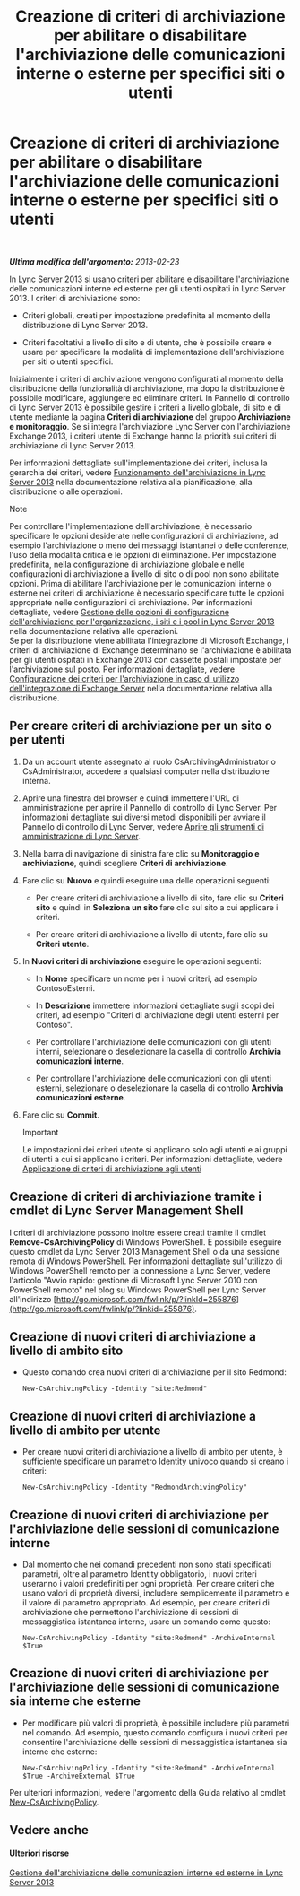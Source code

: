 ﻿---
title: Creazione di criteri di archiviazione per abilitare o disabilitare l'archiviazione delle comunicazioni interne o esterne per specifici siti o utenti
TOCTitle: Creazione di criteri di archiviazione per abilitare o disabilitare l'archiviazione delle comunicazioni interne o esterne per specifici siti o utenti
ms:assetid: 5864793a-ba72-470c-bb5b-9fb41e968896
ms:mtpsurl: https://technet.microsoft.com/it-it/library/Gg398385(v=OCS.15)
ms:contentKeyID: 49300610
ms.date: 08/24/2015
mtps_version: v=OCS.15
ms.translationtype: HT
---

# Creazione di criteri di archiviazione per abilitare o disabilitare l'archiviazione delle comunicazioni interne o esterne per specifici siti o utenti

 

_**Ultima modifica dell'argomento:** 2013-02-23_

In Lync Server 2013 si usano criteri per abilitare e disabilitare l'archiviazione delle comunicazioni interne ed esterne per gli utenti ospitati in Lync Server 2013. I criteri di archiviazione sono:

  - Criteri globali, creati per impostazione predefinita al momento della distribuzione di Lync Server 2013.

  - Criteri facoltativi a livello di sito e di utente, che è possibile creare e usare per specificare la modalità di implementazione dell'archiviazione per siti o utenti specifici.

Inizialmente i criteri di archiviazione vengono configurati al momento della distribuzione della funzionalità di archiviazione, ma dopo la distribuzione è possibile modificare, aggiungere ed eliminare criteri. In Pannello di controllo di Lync Server 2013 è possibile gestire i criteri a livello globale, di sito e di utente mediante la pagina **Criteri di archiviazione** del gruppo **Archiviazione e monitoraggio**. Se si integra l'archiviazione Lync Server con l'archiviazione Exchange 2013, i criteri utente di Exchange hanno la priorità sui criteri di archiviazione di Lync Server 2013.

Per informazioni dettagliate sull'implementazione dei criteri, inclusa la gerarchia dei criteri, vedere [Funzionamento dell'archiviazione in Lync Server 2013](lync-server-2013-how-archiving-works.md) nella documentazione relativa alla pianificazione, alla distribuzione o alle operazioni.


> [!NOTE]
> Per controllare l'implementazione dell'archiviazione, è necessario specificare le opzioni desiderate nelle configurazioni di archiviazione, ad esempio l'archiviazione o meno dei messaggi istantanei o delle conferenze, l'uso della modalità critica e le opzioni di eliminazione. Per impostazione predefinita, nella configurazione di archiviazione globale e nelle configurazioni di archiviazione a livello di sito o di pool non sono abilitate opzioni. Prima di abilitare l'archiviazione per le comunicazioni interne o esterne nei criteri di archiviazione è necessario specificare tutte le opzioni appropriate nelle configurazioni di archiviazione. Per informazioni dettagliate, vedere <A href="lync-server-2013-managing-archiving-configuration-options-for-your-organization-sites-and-pools.md">Gestione delle opzioni di configurazione dell'archiviazione per l'organizzazione, i siti e i pool in Lync Server 2013</A> nella documentazione relativa alle operazioni.<BR>Se per la distribuzione viene abilitata l'integrazione di Microsoft Exchange, i criteri di archiviazione di Exchange determinano se l'archiviazione è abilitata per gli utenti ospitati in Exchange 2013 con cassette postali impostate per l'archiviazione sul posto. Per informazioni dettagliate, vedere <A href="lync-server-2013-setting-up-policies-for-archiving-when-using-exchange-server-integration.md">Configurazione dei criteri per l'archiviazione in caso di utilizzo dell'integrazione di Exchange Server</A> nella documentazione relativa alla distribuzione.



## Per creare criteri di archiviazione per un sito o per utenti

1.  Da un account utente assegnato al ruolo CsArchivingAdministrator o CsAdministrator, accedere a qualsiasi computer nella distribuzione interna.

2.  Aprire una finestra del browser e quindi immettere l'URL di amministrazione per aprire il Pannello di controllo di Lync Server. Per informazioni dettagliate sui diversi metodi disponibili per avviare il Pannello di controllo di Lync Server, vedere [Aprire gli strumenti di amministrazione di Lync Server](lync-server-2013-open-lync-server-administrative-tools.md).

3.  Nella barra di navigazione di sinistra fare clic su **Monitoraggio e archiviazione**, quindi scegliere **Criteri di archiviazione**.

4.  Fare clic su **Nuovo** e quindi eseguire una delle operazioni seguenti:
    
      - Per creare criteri di archiviazione a livello di sito, fare clic su **Criteri sito** e quindi in **Seleziona un sito** fare clic sul sito a cui applicare i criteri.
    
      - Per creare criteri di archiviazione a livello di utente, fare clic su **Criteri utente**.

5.  In **Nuovi criteri di archiviazione** eseguire le operazioni seguenti:
    
      - In **Nome** specificare un nome per i nuovi criteri, ad esempio ContosoEsterni.
    
      - In **Descrizione** immettere informazioni dettagliate sugli scopi dei criteri, ad esempio "Criteri di archiviazione degli utenti esterni per Contoso".
    
      - Per controllare l'archiviazione delle comunicazioni con gli utenti interni, selezionare o deselezionare la casella di controllo **Archivia comunicazioni interne**.
    
      - Per controllare l'archiviazione delle comunicazioni con gli utenti esterni, selezionare o deselezionare la casella di controllo **Archivia comunicazioni esterne**.

6.  Fare clic su **Commit**.
    
    > [!IMPORTANT]  
    > Le impostazioni dei criteri utente si applicano solo agli utenti e ai gruppi di utenti a cui si applicano i criteri. Per informazioni dettagliate, vedere <a href="lync-server-2013-applying-an-archiving-policy-to-users.md">Applicazione di criteri di archiviazione agli utenti</a>

## Creazione di criteri di archiviazione tramite i cmdlet di Lync Server Management Shell

I criteri di archiviazione possono inoltre essere creati tramite il cmdlet **Remove-CsArchivingPolicy** di Windows PowerShell. È possibile eseguire questo cmdlet da Lync Server 2013 Management Shell o da una sessione remota di Windows PowerShell. Per informazioni dettagliate sull'utilizzo di Windows PowerShell remoto per la connessione a Lync Server, vedere l'articolo "Avvio rapido: gestione di Microsoft Lync Server 2010 con PowerShell remoto" nel blog su Windows PowerShell per Lync Server all'indirizzo [http://go.microsoft.com/fwlink/p/?linkId=255876](http://go.microsoft.com/fwlink/p/?linkid=255876).

## Creazione di nuovi criteri di archiviazione a livello di ambito sito

  - Questo comando crea nuovi criteri di archiviazione per il sito Redmond:
    
        New-CsArchivingPolicy -Identity "site:Redmond"

## Creazione di nuovi criteri di archiviazione a livello di ambito per utente

  - Per creare nuovi criteri di archiviazione a livello di ambito per utente, è sufficiente specificare un parametro Identity univoco quando si creano i criteri:
    
        New-CsArchivingPolicy -Identity "RedmondArchivingPolicy"

## Creazione di nuovi criteri di archiviazione per l'archiviazione delle sessioni di comunicazione interne

  - Dal momento che nei comandi precedenti non sono stati specificati parametri, oltre al parametro Identity obbligatorio, i nuovi criteri useranno i valori predefiniti per ogni proprietà. Per creare criteri che usano valori di proprietà diversi, includere semplicemente il parametro e il valore di parametro appropriato. Ad esempio, per creare criteri di archiviazione che permettono l'archiviazione di sessioni di messaggistica istantanea interne, usare un comando come questo:
    
        New-CsArchivingPolicy -Identity "site:Redmond" -ArchiveInternal $True

## Creazione di nuovi criteri di archiviazione per l'archiviazione delle sessioni di comunicazione sia interne che esterne

  - Per modificare più valori di proprietà, è possibile includere più parametri nel comando. Ad esempio, questo comando configura i nuovi criteri per consentire l'archiviazione delle sessioni di messaggistica istantanea sia interne che esterne:
    
        New-CsArchivingPolicy -Identity "site:Redmond" -ArchiveInternal $True -ArchiveExternal $True

Per ulteriori informazioni, vedere l'argomento della Guida relativo al cmdlet [New-CsArchivingPolicy](https://docs.microsoft.com/en-us/powershell/module/skype/New-CsArchivingPolicy).

## Vedere anche

#### Ulteriori risorse

[Gestione dell'archiviazione delle comunicazioni interne ed esterne in Lync Server 2013](lync-server-2013-managing-the-archiving-of-internal-and-external-communications.md)

